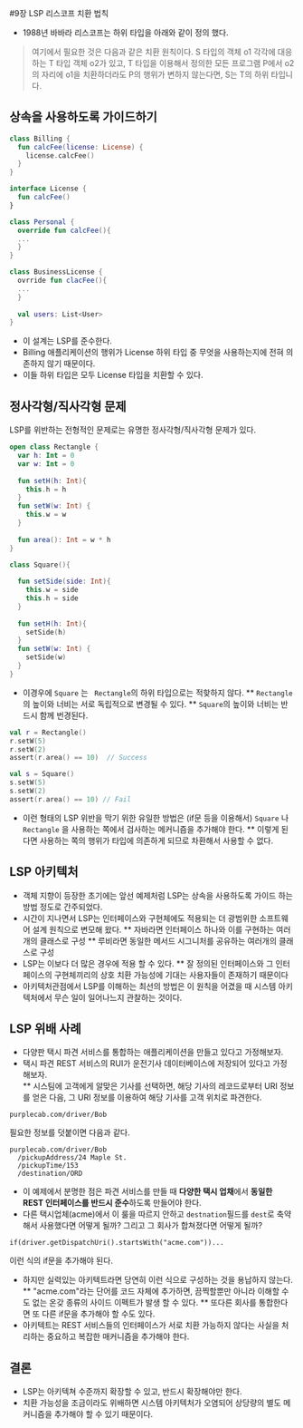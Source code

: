 #9장 LSP 리스코프 치환 법칙
* 1988년 바바라 리스코프는 하위 타입을 아래와 같이 정의 했다.

> 여기에서 필요한 것은 다음과 같은 치환 원칙이다. S 타입의 객체 o1 각각에 대응하는 T 타입 객체 o2가 있고, T 타입을 이용해서 정의한 모든 프로그램 P에서 o2의 자리에 o1을 치환하더라도 P의 행위가 변하지 않는다면, S는 T의 하위 타입니다.

## 상속을 사용하도록 가이드하기

```Kotlin
class Billing {
  fun calcFee(license: License) {
    license.calcFee()
  }
}

interface License {
  fun calcFee()
}

class Personal {
  override fun calcFee(){
  ...
  }
}

class BusinessLicense {
  ovrride fun clacFee(){
  ...
  }
  
  val users: List<User>
}

```

* 이 설계는 LSP를 준수한다.
* Billing 애플리케이션의 행위가 License 하위 타입 중 무엇을 사용하는지에 전혀 의존하지 않기 때문이다.
* 이들 하위 타입은 모두 License 타입을 치환할 수 있다.

## 정사각형/직사각형 문제
LSP를 위반하는 전형적인 문제로는 유명한 정사각형/직사각형 문제가 있다.

```Kotlin
open class Rectangle {
  var h: Int = 0
  var w: Int = 0
  
  fun setH(h: Int){
    this.h = h
  }
  fun setW(w: Int) {
    this.w = w
  }
  
  fun area(): Int = w * h
}

class Square(){
  
  fun setSide(side: Int){
    this.w = side
    this.h = side
  }
  
  fun setH(h: Int){
    setSide(h)
  }
  fun setW(w: Int) {
    setSide(w)
  }
}
```

* 이경우에 ```Square``` 는 ``` Rectangle```의 하위 타입으로는 적핮하지 않다.
** ```Rectangle```의 높이와 너비는 서로 독립적으로 변경될 수 있다.
** ```Square```의 높이와 너비는 반드시 함께 번경된다.

```Kotlin
val r = Rectangle()
r.setW(5)
r.setW(2)
assert(r.area() == 10)  // Success
```

```Kotlin
val s = Square()
s.setW(5)
s.setW(2)
assert(r.area() == 10) // Fail
```

* 이런 형태의 LSP 위반을 막기 위한 유일한 방법은 (if문 등을 이용해서)  ```Square``` 나 ``` Rectangle``` 을 사용하는 쪽에서 검사하는 메커니즘을 추가해야 한다.
** 이렇게 된다면 사용하는 쪽의 행위가 타입에 의존하게 되므로 차환해서 사용할 수 없다.

## LSP 아키텍처

* 객체 지향이 등장한 초기에는 앞선 예제처럼 LSP는 상속을 사용하도록 가이드 하는 방법 정도로 간주되었다. 
* 시간이 지나면서 LSP는 인터페이스와 구현체에도 적용되는 더 광범위한 소프트웨어 설계 원칙으로 변모해 왔다.
** 자바라면 인터페이스 하나와 이를 구현하는 여러개의 클래스로 구성
** 루비라면 동일한 메서드 시그니처를 공유하는 여러개의 클래스로 구성
* LSP는 이보다 더 많은 경우에 적용 할 수 있다.
** 잘 정의된 인터페이스와 그 인터페이스의 구현체끼리의 상호 치환 가능성에 기대는 사용자들이 존재하기 때문이다
* 아키텍처관점에서 LSP를 이해하는 최선의 방법은 이 원칙을 어겼을 때 시스템 아키텍처에서 무슨 일이 일어나느지 관찰하는 것이다.

## LSP 위배 사례

* 다양판 택시 파견 서비스를 통합하는 애플리케이션을 만들고 있다고 가정해보자.
* 택시 파견 REST 서비스의 RUI가 운전기사 데이터베이스에 저장되어 있다고 가정해보자.  
** 시스팀에 고객에게 알맞은 기사를 선택하면, 해당 기사의 레코드로부터 URI 정보를 얻은 다음, 그 URI 정보를 이용하여 해당 기사를 고객 위치로 파견한다.  

```purplecab.com/driver/Bob```  

필요한 정보를 덧붙이면 다음과 같다.

```
purplecab.com/driver/Bob
  /pickupAddress/24 Maple St.
  /pickupTime/153
  /destination/ORD
```
* 이 예제에서 분명한 점은 파견 서비스를 만들 때 **다양한 택시 업채**에서 **동일한 REST 인터페이스를 반드시 준수**하도록 만들어야 한다.
* 다른 택시업체(acme)에서 이 룰을 따르지 안하고 ```destnation```필드를 ```dest```로 축약해서 사용했다면 어떻게 될까? 그리고 그 회사가 합쳐졌다면 어떻게 될까? 

```
if(driver.getDispatchUri().startsWith("acme.com"))...
```
이런 식의 if문을 추가해야 된다.
* 하지만 실력있는 아키텍트라면 당연히 이런 식으로 구성하는 것을 용납하지 않는다.
** "acme.com"라는 단어를 코드 자체에 추가하면, 끔찍할뿐만 아니라 이해할 수도 없는 온갖 종류의 사이드 이펙트가 발생 할 수 있다.
** 또다른 회사를 통합한다면 또 다른 if문을 추가해야 할 수도 있다.
* 아키텍트는 REST 서비스들의 인터페이스가 서로 치환 가능하지 않다는 사실을 처리하는 중요하고 복잡한 매커니즘을 추가해야 한다.

## 결론
* LSP는 아키텍쳐 수준까지 확장할 수 있고, 반드시 확장해야만 한다.
* 치환 가능성을 조금이라도 위배하면 시스템 아키텍처가 오염되어 상당량의 별도 메커니즘을 추가해야 할 수 있기 때문이다.
